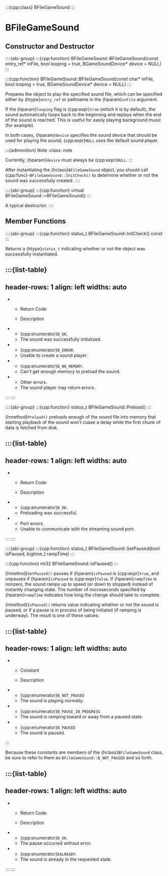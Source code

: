 :::{cpp:class} BFileGameSound
:::

# BFileGameSound

## Constructor and Destructor

::::{abi-group}
:::{cpp:function} BFileGameSound::BFileGameSound(const entry_ref* inFile, bool looping = true, BGameSoundDevice* device = NULL)
:::

:::{cpp:function} BFileGameSound::BFileGameSound(const char* inFile, bool looping = true, BGameSoundDevice* device = NULL)
:::

Prepares the object to play the specified sound file, which can be
specified either by {htype}`entry_ref` or pathname in the {hparam}`inFile`
argument.

If the {hparam}`looping` flag is {cpp:expr}`true` (which it is by default),
the sound automatically loops back to the beginning and replays when the
end of the sound is reached. This is useful for easily playing background
music (for example).

In both cases, {hparam}`device` specifies the sound device that should be
used for playing the sound; {cpp:expr}`NULL` uses the default sound player.

:::{admonition} Note
:class: note






Currently, {hparam}`device` must always be {cpp:expr}`NULL`.
:::

After instantiating the {hclass}`BFileGameSound` object, you should call
{cpp:func}`~BFileGameSound::InitCheck()` to determine whether or not the
sound was successfully created.
::::

::::{abi-group}
:::{cpp:function} virtual BFileGameSound::~BFileGameSound()
:::

A typical destructor.
::::

## Member Functions

::::{abi-group}
:::{cpp:function} status_t BFileGameSound::InitCheck() const
:::

Returns a {htype}`status_t` indicating whether or not the object was
successfully instantiated.

:::{list-table}
---
header-rows: 1
align: left
widths: auto
---
-
	- Return Code

	- Description

-
	- {cpp:enumerator}`B_OK`.
	- The sound was successfully initialized.
-
	- {cpp:enumerator}`B_ERROR`.
	- Unable to create a sound player.
-
	- {cpp:enumerator}`B_NO_MEMORY`.
	- Can't get enough memory to preload the sound.
-
	- Other errors.
	- The sound player may return errors.

:::
::::

::::{abi-group}
:::{cpp:function} status_t BFileGameSound::Preload()
:::

{hmethod}`Preload()` preloads enough of the sound file into memory that
starting playback of the sound won't cuase a delay while the first chunk of
data is fetched from disk.

:::{list-table}
---
header-rows: 1
align: left
widths: auto
---
-
	- Return Code

	- Description

-
	- {cpp:enumerator}`B_OK`.
	- Preloading was successful.
-
	- Port errors.
	- Unable to communicate with the streaming sound port.

:::
::::

::::{abi-group}
:::{cpp:function} status_t BFileGameSound::SetPaused(bool isPaused, bigtime_t rampTime)
:::

:::{cpp:function} int32 BFileGameSound::IsPaused()
:::

{hmethod}`SetPaused()` pauses if {hparam}`isPaused` is {cpp:expr}`true`,
and unpauses if {hparam}`isPaused` is {cpp:expr}`false`. If
{hparam}`rampTime` is nonzero, the sound ramps up to speed (or down to
stopped) instead of instantly changing state. The number of microseconds
specified by {hparam}`rampTime` indicates how long the change should take
to complete.

{hmethod}`IsPaused()` returns value indicating whether or not the sound is
paused, or if a pause is in process of being initiated (if ramping is
underway). The result is one of these values:

:::{list-table}
---
header-rows: 1
align: left
widths: auto
---
-
	- Constant

	- Description

-
	- {cpp:enumerator}`B_NOT_PAUSED`
	- The sound is playing normally.
-
	- {cpp:enumerator}`B_PAUSE_IN_PROGRESS`
	- The sound is ramping toward or away from a paused state.
-
	- {cpp:enumerator}`B_PAUSED`
	- The sound is paused.

:::

Because these constants are members of the {hclass}`BFileGameSound` class,
be sure to refer to them as `BFileGameSound::B_NOT_PAUSED` and so forth.

:::{list-table}
---
header-rows: 1
align: left
widths: auto
---
-
	- Return Code

	- Description

-
	- {cpp:enumerator}`B_OK`.
	- The pause occurred without error.
-
	- {cpp:enumerator}`EALREADY`.
	- The sound is already in the requested state.

:::
::::
